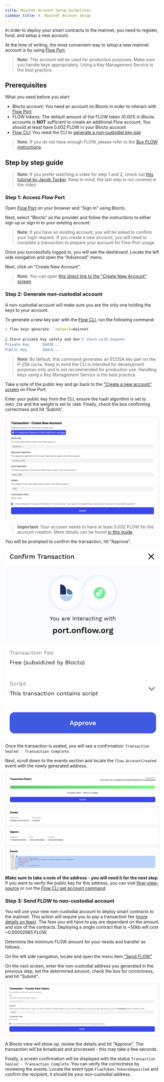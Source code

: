```yaml
---
title: Mainnet Account Setup Guidelines
sidebar_title: 4. Mainnet Account Setup
---
```


In order to deploy your smart contracts to the mainnet, you need to register, fund, and setup a new account.

At the time of writing, the most convenient way to setup a new mainnet account is by using [Flow Port](/flow-port/).

> **Note**: This account will be used for production purposes. Make sure you handle keys appropriately. Using a Key Management Service is the best practice.

## Prerequisites

What you need before you start:

- Blocto account: You need an account on Blocto in order to interact with [Flow Port](https://port.onflow.org/)
- FLOW tokens: The default amount of the FLOW token (0.001) in Blocto accounts is **NOT** sufficient to create an additional Flow account. You should at least have 0.002 FLOW in your Blocto account
- [Flow CLI](https://github.com/onflow/flow-cli): You need the CLI to [generate a non-custodial key pair](/flow-cli/generate-keys/)

> **Note**: If you do not have enough FLOW, please refer to the [Buy FLOW instructions](https://flow.com/#buyflow).

## Step by step guide

> **Note**: If you prefer watching a video for step 1 and 2, check out [this tutorial by Jacob Tucker](https://www.youtube.com/watch?v=vXui7uO4cIQ). Keep in mind, the last step is not covered in the video

### Step 1: Access Flow Port

Open [Flow Port](https://port.onflow.org/) on your browser and "Sign In" using Blocto.



Next, select "Blocto" as the provider and follow the instructions to either sign up or sign in to your existing account.



> **Note**: If you have an existing account, you will be asked to confirm your login request. If you create a new account, you will need to complete a transaction to prepare your account for Flow Port usage.

Once you successfully logged in, you will see the dashboard. Locate the left side navigation and open the "Advanced" menu.



Next, click on "Create New Account".

> **Note**: You can open [this direct link to the "Create New Account" screen](https://port.onflow.org/transaction?hash=a0a78aa7821144efd5ebb974bb52ba04609ce76c3863af9d45348db93937cf98&showcode=false&weight=1000&halg=3).

### Step 2: Generate non-custodial account

A non-custodial account will make sure you are the only one holding the keys to your account.

To generate a new key pair with the [Flow CLI](https://github.com/onflow/flow-cli), run the following command:

```sh
> flow keys generate --network=mainnet

🔴️ Store private key safely and don't share with anyone!
Private Key      5b438...
Public Key       1bdc5...
```

> **Note**: By default, this command generates an ECDSA key pair on the P-256 curve. Keep in mind the CLI is intended for development purposes only and is not recommended for production use. Handling keys using a Key Management Service is the best practice.

Take a note of the public key and go back to the ["Create a new account" screen](https://port.onflow.org/transaction?hash=a0a78aa7821144efd5ebb974bb52ba04609ce76c3863af9d45348db93937cf98&showcode=false&weight=1000&halg=3) on Flow Port.

Enter your public key from the CLI, ensure the hash algorithm is set to `SHA3_256` and the weight is set to `1000`. Finally, check the box confirming correctness and hit 'Submit'.

![new-account](port-new-account.png)

> **Important**: Your account needs to have at least 0.002 FLOW for the account creation. More details can be found [in this guide](https://docs.onflow.org/flow-token/concepts/#storageaccount-fees).

You will be prompted to confirm the transaction, hit "Approve".

![approve](port-approve.png)

Once the transaction is sealed, you will see a confirmation: `Transaction Sealed - Transaction Complete`.

Next, scroll down to the events section and locate the `flow.AccountCreated` event with the newly generated address.

![event](port-event.png)

**Make sure to take a note of the address - you will need it for the next step**. If you want to verify the public key for this address, you can visit [flow-view-source](https://flow-view-source.com/) or run the [Flow CLI get account command](/flow-cli/get-accounts/).

### Step 3: Send FLOW to non-custodial account

You will use your new non-custodial account to deploy smart contracts to the mainnet. This action will require you to pay a transaction fee ([more details on fees](/concepts/variable-transaction-fees)). The fees you will have to pay are dependent on the amount and size of the contracts. Deploying a single contract that is ~50kb will cost ~0.00002965 FLOW.

Determine the minimum FLOW amount for your needs and transfer as follows.

On the left side navigation, locate and open the menu item ["Send FLOW"](https://port.onflow.org/transaction?hash=47851586d962335e3f7d9e5d11a4c527ee4b5fd1c3895e3ce1b9c2821f60b166&showcode=false)

On the next screen, enter the non-custodial address you generated in the previous step, set the determined amount, check the box for correctness, and hit "Submit".

![send](port-send.png)

A Blocto view will show up, review the details and hit "Approve". The transaction will be broadcast and processed - this may take a few seconds.

Finally, a screen confirmation will be displayed with the status `Transaction Sealed - Transaction Complete`. You can verify the correctness by reviewing the events. Locate the event type `FlowToken.TokensDeposited` and confirm the recipient, it should be your non-custodial address.
